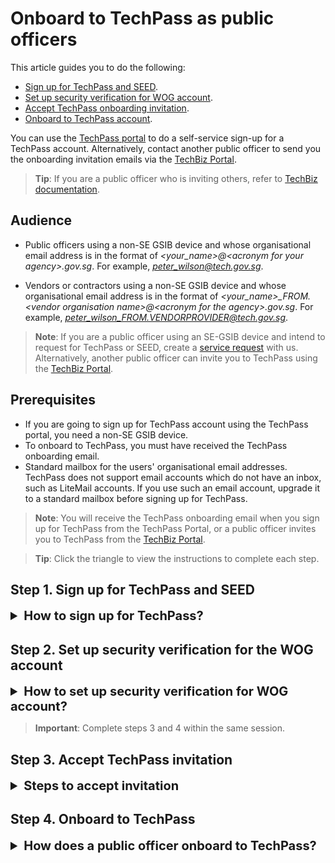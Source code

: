# Onboard to TechPass as public officers

This article guides you to do the following:
- [Sign up for TechPass and SEED](#step-1-sign-up-for-techpass-and-seed).
- [Set up security verification for WOG account](#step-2-set-up-security-verification-for-the-wog-account).
- [Accept TechPass onboarding invitation](#step-3-accept-techpass-invitation).
- [Onboard to TechPass account](#step-4-onboard-to-techpass).

<!--TechPass](https://portal.techpass.gov.sg)
[SEED](https://docs.developer.tech.gov.sg/docs/security-suite-for-engineering-endpoint-devices/#/)-->

You can use the [TechPass portal](http://portal.techpass.gov.sg) to do a self-service sign-up for a TechPass account. Alternatively, contact another public officer to send you the onboarding invitation emails via the [TechBiz Portal](https://portal.techbiz.suite.gov.sg).

> **Tip**: If you are a public officer who is inviting others, refer to [TechBiz documentation](https://docs.developer.tech.gov.sg/docs/techbiz-documentation/).


## Audience

- Public officers using a non-SE GSIB device and whose organisational email address is in the format of *\<your_name\>@\<acronym for your agency\>.gov.sg*. For example, *peter_wilson@tech.gov.sg*.

- Vendors or contractors using a non-SE GSIB device and whose organisational email address is in the format of *\<your_name\>_FROM.\<vendor organisation name\>@\<acronym for the agency\>.gov.sg*. For example, *peter_wilson_FROM.VENDORPROVIDER@tech.gov.sg*.

> **Note**: If you are a public officer using an SE-GSIB device and intend to request for TechPass or SEED, create a [service request](https://go.gov.sg/techpass-sr) with us. Alternatively, another public officer can invite you to TechPass using the [TechBiz Portal](portal.techbiz.suite.gov.sg).

## Prerequisites

- If you are going to sign up for TechPass account using the TechPass portal, you need a non-SE GSIB device.
- To onboard to TechPass, you must have received the TechPass onboarding email.
- Standard mailbox for the users' organisational email addresses. TechPass does not support email accounts which do not have an inbox, such as LiteMail accounts. If you use such an email account, upgrade it to a standard mailbox before signing up for TechPass.

> **Note**: You will receive the TechPass onboarding email when you sign up for TechPass from the TechPass Portal, or a public officer invites you to TechPass from the [TechBiz Portal](portal.techbiz.suite.gov.sg).



> **Tip**: Click the triangle to view the instructions to complete each step.


## Step 1. Sign up for TechPass and SEED

<details>
  <summary style="font-size:20px;font-weight:bold">How to sign up for TechPass?</summary>

  **To get TechPass invitation email**

  1. From your non-SE GSIB device, go to the [TechPass portal](http://portal.techpass.gov.sg) and click **Sign Up**.

  <kbd>![sign-up](assets/images/onboarding/po-non-se/sign-up-new.png)</kbd>

  2. Enter your organisational email address.

  > **Tip**: For more information on the acceptable email formats, refer to the [Audience](#audience) section.

  3. Indicate if you want to onboard your non-GSIB or non-DWP device to SEED and select **I'm not a robot**.

  > **Note**:
  >- To access SGTS services using a non-GSIB or non-DWP device, you need SEED.
  >
  >
  >- Apart from the GSIB device, you can access SGTS services via a Government Managed Device(GMD). To achieve this, onboard your non-GSIB or non-DWP device to SEED.

  <kbd>![sign-up-submit](assets/images/onboarding/po-non-se/latest-po-sign-up-non-se-gsib-1.png)</kbd>

  4. Click **Submit**. We will send you the TechPass onboarding invitation email.

  > **Additional information**:
  >- When your request is approved, you'll receive two separate onboarding emails for TechPass and SEED.
  >- If you have requested for SEED provisioning, you will receive the SEED onboarding email around the next three business days.
  >- A TechPass account is created for you and will be *pending* to be activated.
  >- It becomes activated when you [accept the invitation](#step-3-accept-techpass-invitation) and [complete the TechPass onboarding journey](#step-4-onboard-to-techpass).
  >- The TechPass and SEED onboarding invitation emails are valid for 30 days. Refer to SEED documentation for more information on what to do if your SEED onboarding invitation has expired.
  >- If you do not onboard to TechPass within 30 days, we will terminate your TechPass account and notify you via email before the termination. You can again sign up via the TechPass portal or request for TechPass and SEED.
  >- Onboard to TechPass before enrolling your non-GSIB or non-DWP device to SEED.


  </details>

## Step 2. Set up security verification for the WOG account

<details>
  <summary style="font-size:20px;font-weight:bold">How to set up security verification for WOG account?</summary>

  > **Important**:<br>
  > You need to set up security verification (multi-factor authentication) for your Whole-of-Government(WOG) account to:
    >- Access Singapore Government Technology Stack (SGTS) services and tools from your GMD device.
    >- To view your SG Govt M365 profile on the Microsoft Authenticator app.

**To set up security verification for WOG account**

  1. From your non-SE GSIB device, go to [Azure Active Directory](https://account.activedirectory.windowsazure.com/proofup.aspx).

> **Note**: To sign in, use your organisational email address and email password.

  2. Select **Mobile app** as the preferred authenticating method, and we strongly recommend you choose **Receive notifications for verification**.

  3. Click **Set up**.
  <kbd>![security-verification](assets/images/security-verification-for-wog/step-1-selection.png)</kbd>
  4. Follow the on-screen instructions on the **Configure mobile app** page.
  <kbd>![scan-qr-code](assets/images/security-verification-for-wog/reset-wog-mfa/scan-qr-code-updated.png)</kbd>
  When you scan the QR code on your computer screen, your WOG account gets listed on the authenticator app, and your activation status is confirmed when you click **Next**.
  5. In the **Additional security verification** page, click **Next**.
  <kbd>![after-scan](assets/images/security-verification-for-wog/additional-security-verification-next.png)</kbd>
  A notification is sent to your mobile app to verify that you are reachable on your mobile device.
  6. Approve sign-in on the **Authenticator** app.
  7. Click **Done**.
  <kbd>![step2-done](assets/images/security-verification-for-wog/step2-done.png)</kbd>
  8. Your **Profile** page is displayed.
  <kbd>![profile-page](assets/images/security-verification-for-wog/completion-of-setup.png)</kbd>
  <!--<kbd>![profile-page](assets/images/security-verification-for-wog/completion-of-setup-updated.png)</kbd>-->

  </details>


> **Important**: Complete steps 3 and 4 within the same session.

## Step 3. Accept TechPass invitation

<details>
  <summary style="font-size:20px;font-weight:bold">Steps to accept invitation</summary>

Onboard to TechPass within 30 days of receiving the TechPass invitation email. If you do not onboard within 30 days, we will terminate your TechPass account, and you need to sign up again or request for a TechPass account from a public officer.

  **To accept TechPass invitation**

  1. On your GSIB device, open the TechPass onboarding invitation email.

  > **Note**:
  >- If you do not see this email in your inbox:
  >
  >
  >- check if it is the same email address you provided during the TechPass self-sign-up or in your request for TechPass to a public officer
  >- If a spam filter or email rule moved it to other folders, Junk Email, Deleted Items or Archive folder.

  2. Click **Accept invitation** and proceed with **Onboarding to TechPass**. If you are already signed in to your WOG account, it will direct you to **Review Permissions**.

  <kbd>![accept-invitation](assets/images/onboarding/po-non-se/accept-invitation.png)</kbd>


</details>

## Step 4. Onboard to TechPass
<details>
  <summary style="font-size:20px;font-weight:bold">How does a public officer onboard to TechPass?</summary>

  **To onboard to your TechPass account**

  1. In **Review Permissions**, click **Accept**.

  <kbd>![after-accept-invitation-1](assets/images/onboarding/po-non-se/after-accept-invitation-1.png ':size=400')</kbd>

  > **Note**: If you are not signed in to your WOG account while [accepting the invitation](#step-3-accept-techpass-invitation), you will be prompted to sign in before proceeding further.

  2. Click **Log in with TechPass**.

  <kbd>![log-in-with-techpass](assets/images/onboarding/po-non-se/log-in-with-techpass.png ':size=400')</kbd>

  3. Click **Next**.

  <kbd>![more-info-after-login](assets/images/onboarding/po-non-se/more-info-after-login.png ':size=400')</kbd>

  4. Ensure the organisational email address you used while signing up or requesting for the TechPass account is displayed as username.

  5. Choose one of the following options and click **Next**.

    - If you do not have the Microsoft Authenticator app(recommended) on your mobile phone, download and install it on your [Microsoft phone](https://www.microsoft.com/en-sg/store/apps/windows-phone), [Android](https://play.google.com/store/apps?hl=en&amp;gl=US) or [iOS phone](https://www.apple.com/app-store/) and complete the wizard.
    - To use other authenticators, click **I want to use a different authenticator app**.
    - To use other methods, click **I want to set up a different method**.

    <kbd>![set-up-authenticating-method](assets/images/onboarding/po-non-se/set-up-authenticating-method.png)</kbd>

  > **Note**: While we recommend Microsoft Authenticator, you can choose any other authenticator app. As we recommend Microsoft Authenticator, this article guides you through setting up multi-factor authentication for your TechPass account using that. For other authenticators, refer to the respective help resources.

  6. On your mobile device, open Microsoft **Authenticator** and tap **+ Add account** > **Work or School account**.
  7. Go back to your computer and click **Next**.

  <kbd>![keep-your-account-secure-next](assets/images/onboarding/po-non-se/keep-your-account-secure-next.png)</kbd>

  8. Scan the QR code on your computer screen and click **Next**. Your TechPass account gets activated and linked to the authenticator app.

  <kbd>![after-scanning-qr-code](assets/images/onboarding/po-non-se/after-scanning-qr-code.png)</kbd>

  The Authenticator sends a notification for you to approve and confirm if the security verification set-up is correct.

  9. Tap **APPROVE** on your mobile device. On your computer, you will see that you have approved your sign-in.

  10. Click **Next**.

  <kbd>![sign-in-approved](assets/images/onboarding/po-non-se/sign-in-approved.png)</kbd>

  11. When you see the success message, click **Done**.

  <kbd>![authenticator-set-up-success](assets/images/onboarding/po-non-se/success-onboard.png)</kbd>

  You will now be directed to the Terms of Use page.

  12. Click the arrow to view the **TechPass Terms of Use**.

  <kbd>![techpass-terms-of-use](assets/images/onboarding/po-non-se/techpass-terms-of-use.png)</kbd>

  13. Read the TechPass **Terms of Use** and click **Accept**.

  <kbd>![accept-terms-of-use](assets/images/onboarding/po-non-se/accept-terms-of-use.png)</kbd>

  14. Click the arrow to view the **TechPass Privacy Policy**.

  <kbd>![techpass-view-privacy-policy](assets/images/onboarding/po-non-se/techpass-view-privacy-policy.png)</kbd>

  15. Read the TechPass **Privacy Policy** and click **Accept**.

  <kbd>![accept-techpass-privacy-policy](assets/images/onboarding/po-non-se/accept-techpass-privacy-policy.png)</kbd>

  16. Click the arrow to view the **TechPass MDM AUP Policy**.

  <kbd>![mdm-acceptable-use-policy](assets/images/onboarding/po-non-se/mdm-aup-1.png)</kbd>

  17. Read the policy details and click **Accept**.

  <kbd>![mdm-acceptable-use-policy](assets/images/onboarding/po-non-se/accept-mdm-aup.png)</kbd>

  You have now successfully onboarded to TechPass. You can now proceed to onboard your non-GSIB or non-DWP device to SEED.

> **Note**: Refer to [Prerequisites for onboarding your device to SEED](https://docs.developer.tech.gov.sg/docs/security-suite-for-engineering-endpoint-devices/#/prerequisites-for-onboarding) before proceeding to onboard your non-GSIB or non-DWP device to SEED.

</details>
